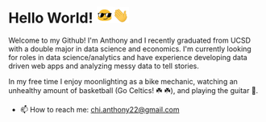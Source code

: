 <h1> Hello World! <img src=assets/sunglasses.gif width="32"/><img src=assets/waving.gif width="32px"> </h1>

<p>Welcome to my Github! I'm Anthony and I recently graduated from UCSD with a double major in data science and economics. I'm currently looking for roles in data science/analytics and have experience developing data driven web apps and analyzing messy data to tell stories.
 
In my free time I enjoy moonlighting as a bike mechanic, watching an unhealthy amount of basketball (Go Celtics! ☘️ :shamrock:), and playing the guitar :guitar:.



- 📫 How to reach me: chi.anthony22@gmail.com

<!--
**ant-chi/ant-chi** is a ✨ _special_ ✨ repository because its `README.md` (this file) appears on your GitHub profile.

Here are some ideas to get you started:

- 🔭 I’m currently working on ...
- 🌱 I’m currently learning ...
- 👯 I’m looking to collaborate on ...
- 🤔 I’m looking for help with ...
- 💬 Ask me about ...
- 📫 How to reach me: ...
- 😄 Pronouns: ...
- ⚡ Fun fact: ...
-->
